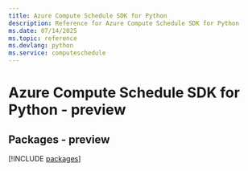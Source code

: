 ```yaml
---
title: Azure Compute Schedule SDK for Python
description: Reference for Azure Compute Schedule SDK for Python
ms.date: 07/14/2025
ms.topic: reference
ms.devlang: python
ms.service: computeschedule
---
```

# Azure Compute Schedule SDK for Python - preview
## Packages - preview
[!INCLUDE [packages](compute-schedule-index.md)]